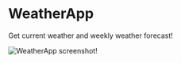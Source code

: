 # WeatherApp

Get current weather and weekly weather forecast!

![WeatherApp screenshot!](screen.png)
